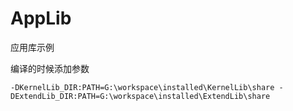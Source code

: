 # AppLib
应用库示例

编译的时候添加参数
````
-DKernelLib_DIR:PATH=G:\workspace\installed\KernelLib\share -DExtendLib_DIR:PATH=G:\workspace\installed\ExtendLib\share
